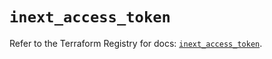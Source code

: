# `inext_access_token`

Refer to the Terraform Registry for docs: [`inext_access_token`](https://registry.terraform.io/providers/checkpointsw/infinity-next/1.2.0/docs/resources/inext_access_token).
